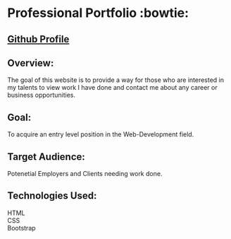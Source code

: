# Professional Portfolio :bowtie:

## [Github Profile](https://github.com/KevMcCall)

## Overview:
 The goal of this website is to provide a way for those who are interested in my talents to view work I have done and contact me about any career or business opportunities.

## Goal:

To acquire an entry level position in the Web-Development field.

## Target Audience:

Potenetial Employers and Clients needing work done.

## Technologies Used:

HTML               
CSS                
Bootstrap          
